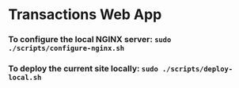 # Transactions Web App
### To configure the local NGINX server: `sudo ./scripts/configure-nginx.sh`
### To deploy the current site locally: `sudo ./scripts/deploy-local.sh`